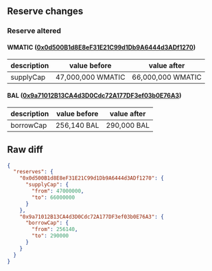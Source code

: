 ## Reserve changes

### Reserve altered

#### WMATIC ([0x0d500B1d8E8eF31E21C99d1Db9A6444d3ADf1270](https://polygonscan.com/address/0x0d500B1d8E8eF31E21C99d1Db9A6444d3ADf1270))

| description | value before | value after |
| --- | --- | --- |
| supplyCap | 47,000,000 WMATIC | 66,000,000 WMATIC |


#### BAL ([0x9a71012B13CA4d3D0Cdc72A177DF3ef03b0E76A3](https://polygonscan.com/address/0x9a71012B13CA4d3D0Cdc72A177DF3ef03b0E76A3))

| description | value before | value after |
| --- | --- | --- |
| borrowCap | 256,140 BAL | 290,000 BAL |


## Raw diff

```json
{
  "reserves": {
    "0x0d500B1d8E8eF31E21C99d1Db9A6444d3ADf1270": {
      "supplyCap": {
        "from": 47000000,
        "to": 66000000
      }
    },
    "0x9a71012B13CA4d3D0Cdc72A177DF3ef03b0E76A3": {
      "borrowCap": {
        "from": 256140,
        "to": 290000
      }
    }
  }
}
```